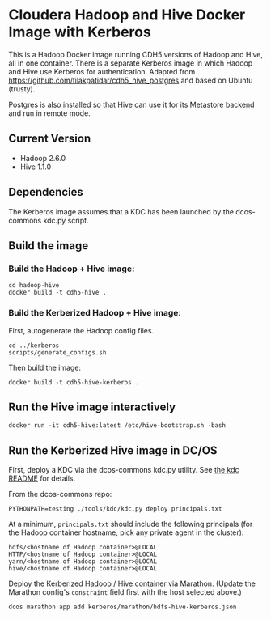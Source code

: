 # Cloudera Hadoop and Hive Docker Image with Kerberos


This is a Hadoop Docker image running CDH5 versions of Hadoop and Hive, all in one container. There is a separate Kerberos image in which Hadoop and Hive use Kerberos for authentication. Adapted from https://github.com/tilakpatidar/cdh5_hive_postgres and based on Ubuntu (trusty).

Postgres is also installed so that Hive can use it for its Metastore backend and run in remote mode.

## Current Version
* Hadoop 2.6.0
* Hive 1.1.0

## Dependencies
The Kerberos image assumes that a KDC has been launched by the dcos-commons kdc.py script.

## Build the image

### Build the Hadoop + Hive image:
```
cd hadoop-hive
docker build -t cdh5-hive .
```

### Build the Kerberized Hadoop + Hive image:
First, autogenerate the Hadoop config files.
```
cd ../kerberos
scripts/generate_configs.sh
```

Then build the image:
```
docker build -t cdh5-hive-kerberos .
```

## Run the Hive image interactively
```
docker run -it cdh5-hive:latest /etc/hive-bootstrap.sh -bash
```

## Run the Kerberized Hive image in DC/OS
First, deploy a KDC via the dcos-commons kdc.py utility. See [the kdc README](https://github.com/mesosphere/dcos-commons/tree/master/tools/kdc) for details.

From the dcos-commons repo:
```
PYTHONPATH=testing ./tools/kdc/kdc.py deploy principals.txt
```

At a minimum, `principals.txt` should include the following principals (for the Hadoop container hostname, pick any private agent in the cluster):

```
hdfs/<hostname of Hadoop container>@LOCAL
HTTP/<hostname of Hadoop container>@LOCAL
yarn/<hostname of Hadoop container>@LOCAL
hive/<hostname of Hadoop container>@LOCAL
```

Deploy the Kerberized Hadoop / Hive container via Marathon. (Update the Marathon config's `constraint` field first with the host selected above.)

```
dcos marathon app add kerberos/marathon/hdfs-hive-kerberos.json
```

